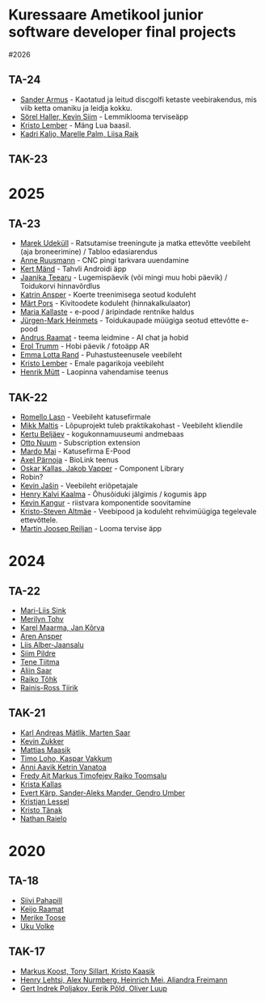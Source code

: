# Kuressaare Ametikool junior software developer final projects

#2026

## TA-24
- [Sander Armus](https://github.com/SanderArmus/DiscFinder) - Kaotatud ja leitud discgolfi ketaste veebirakendus, mis viib ketta omaniku ja leidja kokku. 
- [Sörel Haller, Kevin Siim](https://github.com/Sorel-Haller/Sorel_Final2025) - Lemmiklooma terviseäpp
- [Kristo Lember](https://github.com/x3kristx/loputoo) - Mäng Lua baasil.
- [Kadri Kaljo, Marelle Palm, Liisa Raik](https://github.com/KadriKaljo/Kadri_Kaljo_Final_Project_TA-24)

## TAK-23

# 2025

## TA-23
- [Marek Udeküll](https://github.com/udekas/horseriding_homepage/wiki) - Ratsutamise treeningute ja matka ettevõtte veebileht (aja broneerimine) / Tabloo edasiarendus  
- [Anne Ruusmann](https://github.com/Anne-dot/finalProject) - CNC pingi tarkvara uuendamine  
- [Kert Mänd](https://github.com/1kert/Endproject) - Tahvli Androidi äpp
- [Jaanika Teearu](https://github.com/JaanikaT/final_project) - Lugemispäevik (või mingi muu hobi päevik) / Toidukorvi hinnavõrdlus
- [Katrin Ansper](https://github.com/AnsperKatrin/Aiahoid.ee/wiki) - Koerte treenimisega seotud koduleht
- [Märt Pors](https://github.com/Mart357/TA-23-Final-Project) - Kivitoodete koduleht (hinnakalkulaator)
- [Maria Kallaste](https://github.com/mariakallaste/loputoo_ideed/) - e-pood / äripindade rentnike haldus
- [Jürgen-Mark Heinmets]() - Toidukaupade müügiga seotud ettevõtte e-pood
- [Andrus Raamat](https://github.com/araamat/TA-23-Final-Project/wiki) - teema leidmine - AI chat ja hobid
- [Erol Trumm]() - Hobi päevik / fotoäpp AR
- [Emma Lotta Rand](https://github.com/emmalotta/u-teenused) - Puhastusteenusele veebileht
- [Kristo Lember]() - Emale pagarikoja veebileht  
- [Henrik Mütt](https://github.com/henrikmutt/lopuToo) - Laopinna vahendamise teenus  

## TAK-22
- [Romello Lasn](https://github.com/RomelloLasn/Endproject) - Veebileht katusefirmale
- [Mikk Maltis](https://github.com/MikkMaltis/Final-project) - Lõpuprojekt tuleb praktikakohast - Veebileht kliendile
- [Kertu Beljäev](https://github.com/Kertu2011/final-project) - kogukonnamuuseumi andmebaas
- [Otto Nuum](https://github.com/Ottonuum/Extension) - Subscription extension
- [Mardo Mai](https://github.com/mardomai/lopuprojekt) - Katusefirma E-Pood
- [Axel Pärnoja](https://github.com/conjurs/cautious) - BioLink teenus
- [Oskar Kallas, Jakob Vapper](https://github.com/TiitPriit/ComponentLibrary) - Component Library
- Robin?
- [Kevin Jašin](https://github.com/KevinJasin/Final-project) - Veebileht eriõpetajale
- [Henry Kalvi Kaalma](https://github.com/Beeak/flight-app) - Õhusõiduki jälgimis / kogumis äpp
- [Kevin Kangur](https://github.com/KevinKangur/PC-Part-Suggester) - riistvara komponentide soovitamine  
- [Kristo-Steven Altmäe](https://github.com/StevenAltmae/Final-project) - Veebipood ja koduleht rehvimüügiga tegelevale ettevõttele.
- [Martin Joosep Reiljan](https://github.com/Joosepi/kennel-app) - Looma tervise äpp

# 2024

## TA-22
 - [Mari-Liis Sink](https://github.com/mariliis01/TA-22-final-Mari-Liis-Sink)  
 - [Merilyn Tohv](https://github.com/merilyntohv/MerilynTohv-final-TA22)  
 - [Karel Maarma, Jan Kõrva](https://github.com/avrokj/BT_Scoreboard/)  
 - [Aren Ansper](https://github.com/Aren4A/ArenAnsper-final-TA-22)  
 - [Liis Alber-Jaansalu](https://github.com/LiisAlber/Liis-Alber-Jaansalu-TA22-final)  
 - [Siim Pildre](https://github.com/siimpildre/SiimPildre-final-TA22)  
 - [Tene Tiitma](https://github.com/tenetiitma/TeneTiitma-final-TA22)  
 - [Aliin Saar](https://github.com/aliinS/AjaHaldur)  
 - [Raiko Tõhk](https://github.com/Raikotohk1/lopuprojekt)  
 - [Rainis-Ross Tiirik](https)  

## TAK-21
 - [Karl Andreas Mätlik,	Marten Saar](https://github.com/aliinS/AjaHaldur)  
 - [Kevin Zukker](https://github.com/eritirammus/Loputoo)  
 - [Mattias Maasik](httpst)  
 - [Timo Loho, Kaspar Vakkum](https://github.com/FluffyQuake/Loputoo)  
 - [Anni Aavik	Ketrin Vanatoa](https://github.com/KetrinV/colorblind-people-app)  
 - [Fredy Ait	Markus Timofejev	Raiko Toomsalu](https://github.com/freduard/l6putoo-laravel)  
 - [Krista Kallas](http)  
 - [Evert Kärp, Sander-Aleks Mander, Gendro Umber](https://github.com/sander-aleks/Loputoo)  
 - [Kristjan Lessel](httpuprojekt)  
 - [Kristo Tänak](httjekt)  
 - [Nathan Raielo](https://github.com/N4thanT/VR_project)  


# 2020

## TA-18
- [Siivi Pahapill](https://github.com/Siivi/GoogleMapsAPI)
- [Keijo Raamat](https://github.com/keijoraamat/kypsetaja-toolaud)
- [Merike Toose](https://github.com/Merike11/Raamat)
- [Uku Volke](https://github.com/ukuvolke/L6put-)

## TAK-17
- [Markus Koost, Tony Sillart, Kristo Kaasik](https://github.com/markuskoost/UE4Lopuprojekt)
- [Henry Lehtsi, Alex Nurmberg, Heinrich Mei, Aliandra Freimann](https://github.com/HenrysHub/veebileht)
- [Gert Indrek Poljakov, Eerik Põld, Oliver Luup](https://github.com/doggolord/1-bit-Hero)
